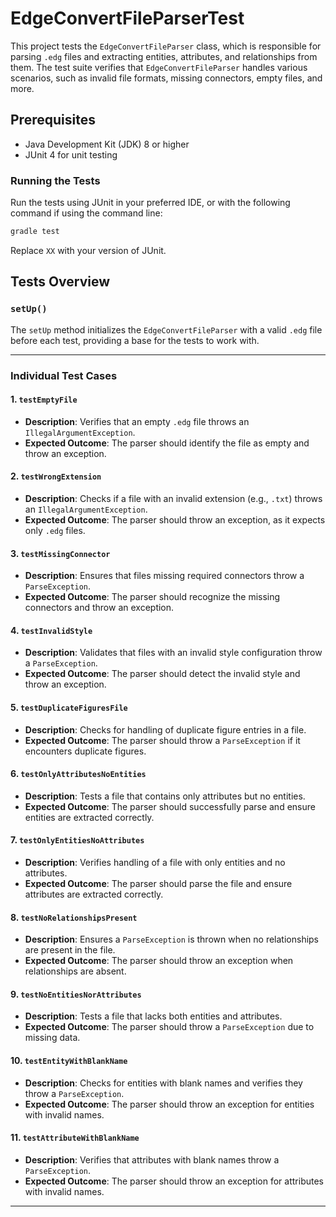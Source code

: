 
# EdgeConvertFileParserTest

This project tests the `EdgeConvertFileParser` class, which is responsible for parsing `.edg` files and extracting entities, attributes, and relationships from them. The test suite verifies that `EdgeConvertFileParser` handles various scenarios, such as invalid file formats, missing connectors, empty files, and more.

## Prerequisites

- Java Development Kit (JDK) 8 or higher
- JUnit 4 for unit testing

### Running the Tests

Run the tests using JUnit in your preferred IDE, or with the following command if using the command line:
```bash
gradle test
```
Replace `XX` with your version of JUnit.

## Tests Overview

### `setUp()`

The `setUp` method initializes the `EdgeConvertFileParser` with a valid `.edg` file before each test, providing a base for the tests to work with.

---

### Individual Test Cases

#### 1. **`testEmptyFile`**
   - **Description**: Verifies that an empty `.edg` file throws an `IllegalArgumentException`.
   - **Expected Outcome**: The parser should identify the file as empty and throw an exception.

#### 2. **`testWrongExtension`**
   - **Description**: Checks if a file with an invalid extension (e.g., `.txt`) throws an `IllegalArgumentException`.
   - **Expected Outcome**: The parser should throw an exception, as it expects only `.edg` files.

#### 3. **`testMissingConnector`**
   - **Description**: Ensures that files missing required connectors throw a `ParseException`.
   - **Expected Outcome**: The parser should recognize the missing connectors and throw an exception.

#### 4. **`testInvalidStyle`**
   - **Description**: Validates that files with an invalid style configuration throw a `ParseException`.
   - **Expected Outcome**: The parser should detect the invalid style and throw an exception.

#### 5. **`testDuplicateFiguresFile`**
   - **Description**: Checks for handling of duplicate figure entries in a file.
   - **Expected Outcome**: The parser should throw a `ParseException` if it encounters duplicate figures.

#### 6. **`testOnlyAttributesNoEntities`**
   - **Description**: Tests a file that contains only attributes but no entities.
   - **Expected Outcome**: The parser should successfully parse and ensure entities are extracted correctly.

#### 7. **`testOnlyEntitiesNoAttributes`**
   - **Description**: Verifies handling of a file with only entities and no attributes.
   - **Expected Outcome**: The parser should parse the file and ensure attributes are extracted correctly.

#### 8. **`testNoRelationshipsPresent`**
   - **Description**: Ensures a `ParseException` is thrown when no relationships are present in the file.
   - **Expected Outcome**: The parser should throw an exception when relationships are absent.

#### 9. **`testNoEntitiesNorAttributes`**
   - **Description**: Tests a file that lacks both entities and attributes.
   - **Expected Outcome**: The parser should throw a `ParseException` due to missing data.

#### 10. **`testEntityWithBlankName`**
   - **Description**: Checks for entities with blank names and verifies they throw a `ParseException`.
   - **Expected Outcome**: The parser should throw an exception for entities with invalid names.

#### 11. **`testAttributeWithBlankName`**
   - **Description**: Verifies that attributes with blank names throw a `ParseException`.
   - **Expected Outcome**: The parser should throw an exception for attributes with invalid names.

---

